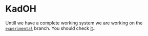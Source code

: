 # KadOH

Untill we have a complete working system we are working on the [`experimental`](https://github.com/jinroh/kadoh/tree/experimental) branch. You should check [it](https://github.com/jinroh/kadoh/tree/experimental)..